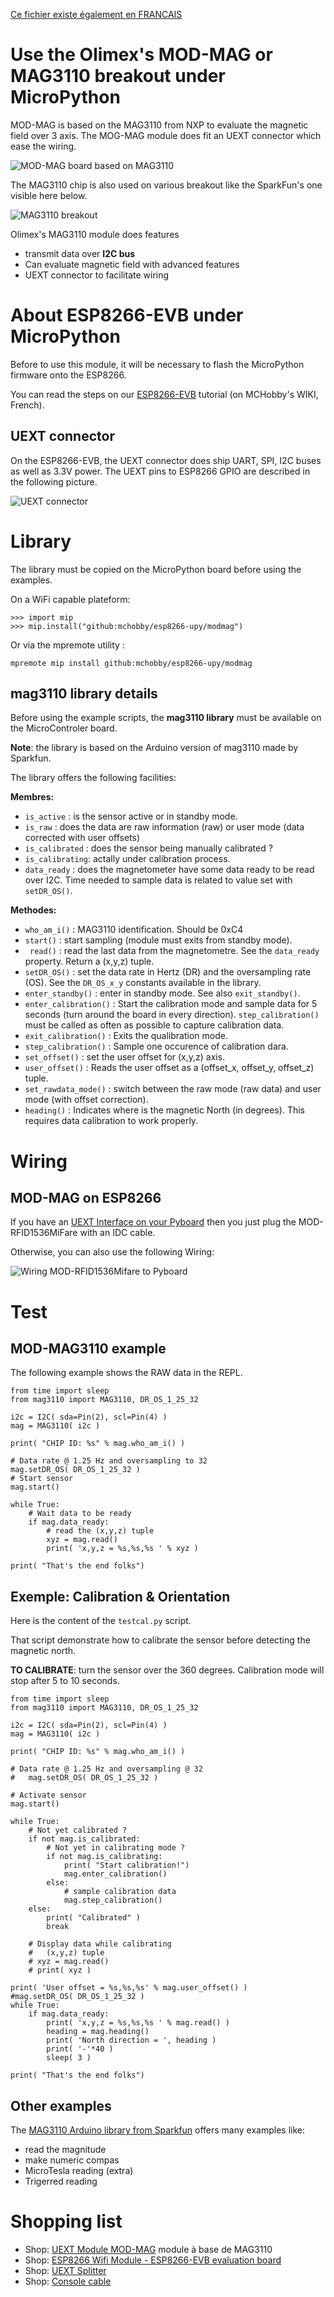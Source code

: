 [Ce fichier existe également en FRANCAIS](readme.md)

# Use the Olimex's MOD-MAG or MAG3110 breakout under MicroPython

MOD-MAG is based on the MAG3110 from NXP to evaluate the magnetic field over 3 axis. The MOG-MAG module does fit an UEXT connector which ease the wiring.

![MOD-MAG board based on MAG3110](mod-mag3110.png)

The MAG3110 chip is also used on various breakout like the SparkFun's one visible here below.

![MAG3110 breakout](docs/_static/sparkfun-mag3110.png)

Olimex's MAG3110 module does features
* transmit data over __I2C bus__
* Can evaluate magnetic field with advanced features
* UEXT connector to facilitate wiring

# About ESP8266-EVB under MicroPython
Before to use this module, it will be necessary to flash the MicroPython firmware onto the ESP8266.

You can read the steps on our [ESP8266-EVB](https://wiki.mchobby.be/index.php?title=ESP8266-DEV) tutorial (on MCHobby's WIKI, French).


## UEXT connector

On the ESP8266-EVB, the UEXT connector does ship UART, SPI, I2C buses as well as 3.3V power. The UEXT pins to ESP8266 GPIO are described in the following picture.

![UEXT connector](docs/_static/ESP8266-EVB-UEXT.jpg)

# Library

The library must be copied on the MicroPython board before using the examples.

On a WiFi capable plateform:

```
>>> import mip
>>> mip.install("github:mchobby/esp8266-upy/modmag")
```

Or via the mpremote utility :

```
mpremote mip install github:mchobby/esp8266-upy/modmag
```
## mag3110 library details

Before using the example scripts, the __mag3110 library__ must be available on the MicroControler board.

__Note__: the library is based on the Arduino version of mag3110 made by Sparkfun.

The library offers the following facilities:

__Membres:__
* `is_active` : is the sensor active or in standby mode.
* `is_raw` : does the data are raw information (raw) or user mode (data corrected with user offsets)
* `is_calibrated` : does the sensor being manually calibrated ?
* `is_calibrating`: actally under calibration process.
* `data_ready` : does the magnetometer have some data ready to be read over I2C. Time needed to sample data is related to value set with `setDR_OS()`.

__Methodes:__
* `who_am_i()`  : MAG3110 identification. Should be 0xC4
* `start()` : start sampling (module must exits from standby mode).
* ` read()` : read the last data from the magnetometre. See the `data_ready` property. Return a (x,y,z) tuple.
* `setDR_OS()` : set the data rate in Hertz (DR) and the oversampling rate (OS). See the `DR_OS_x_y` constants available in the library.
* `enter_standby()` : enter in standby mode. See also `exit_standby()`.
* `enter_calibration()`  : Start the calibration mode and sample data for 5 seconds (turn around the board in every direction). `step_calibration()` must be called as often as possible to capture calibration data.
* `exit_calibration()` : Exits the qualibration mode.
* `step_calibration()` : Sample one occurence of calibration dara.
* `set_offset()` : set the user offset for (x,y,z) axis.
* `user_offset()` : Reads the user offset as a (offset_x, offset_y, offset_z) tuple.
* `set_rawdata_mode()` : switch between the raw mode (raw data) and user mode (with offset correction).
* `heading()` : Indicates where is the magnetic North (in degrees). This requires data calibration to work properly.


# Wiring

## MOD-MAG on ESP8266
If you have an [UEXT Interface on your Pyboard](https://github.com/mchobby/pyboard-driver/tree/master/UEXT) then you just plug the MOD-RFID1536MiFare with an IDC cable.

Otherwise, you can also use the following Wiring:

![Wiring MOD-RFID1536Mifare to Pyboard](docs/_static/modrfid-to-pyboard.jpg)

# Test

## MOD-MAG3110 example
The following example shows the RAW data in the REPL.

```from machine import I2C, Pin
from time import sleep
from mag3110 import MAG3110, DR_OS_1_25_32

i2c = I2C( sda=Pin(2), scl=Pin(4) )
mag = MAG3110( i2c )

print( "CHIP ID: %s" % mag.who_am_i() )

# Data rate @ 1.25 Hz and oversampling to 32
mag.setDR_OS( DR_OS_1_25_32 )
# Start sensor
mag.start()

while True:
	# Wait data to be ready
	if mag.data_ready:
		# read the (x,y,z) tuple
		xyz = mag.read()
		print( 'x,y,z = %s,%s,%s ' % xyz )

print( "That's the end folks")
```

## Exemple: Calibration & Orientation
Here is the content of the `testcal.py` script.

That script demonstrate how to calibrate the sensor before detecting the magnetic north.

__TO CALIBRATE__: turn the sensor over the 360 degrees. Calibration mode will stop after 5 to 10 seconds.


```from machine import I2C, Pin
from time import sleep
from mag3110 import MAG3110, DR_OS_1_25_32

i2c = I2C( sda=Pin(2), scl=Pin(4) )
mag = MAG3110( i2c )

print( "CHIP ID: %s" % mag.who_am_i() )

# Data rate @ 1.25 Hz and oversampling @ 32
#   mag.setDR_OS( DR_OS_1_25_32 )

# Activate sensor
mag.start()

while True:
	# Not yet calibrated ?
	if not mag.is_calibrated:
		# Not yet in calibrating mode ?
		if not mag.is_calibrating:
			print( "Start calibration!")
			mag.enter_calibration()
		else:
		    # sample calibration data
			mag.step_calibration()
	else:
		print( "Calibrated" )
		break

	# Display data while calibrating
	#   (x,y,z) tuple
	# xyz = mag.read()
	# print( xyz )

print( 'User offset = %s,%s,%s' % mag.user_offset() )
#mag.setDR_OS( DR_OS_1_25_32 )
while True:
    if mag.data_ready:
        print( 'x,y,z = %s,%s,%s ' % mag.read() )
        heading = mag.heading()
        print( 'North direction = ', heading )
        print( '-'*40 )
        sleep( 3 )

print( "That's the end folks")

```

## Other examples

The [MAG3110 Arduino library from Sparkfun](https://github.com/sparkfun/SparkFun_MAG3110_Breakout_Board_Arduino_Library) offers many examples like:
* read the magnitude
* make numeric compas
* MicroTesla reading (extra)
* Trigerred reading

# Shopping list
* Shop: [UEXT Module MOD-MAG](http://shop.mchobby.be/product.php?id_product=1413) module à base de MAG3110
* Shop: [ESP8266 Wifi Module - ESP8266-EVB evaluation board](http://shop.mchobby.be/product.php?id_product=668)
* Shop: [UEXT Splitter](http://shop.mchobby.be/product.php?id_product=1412)
* Shop: [Console cable](http://shop.mchobby.be/product.php?id_product=144)
